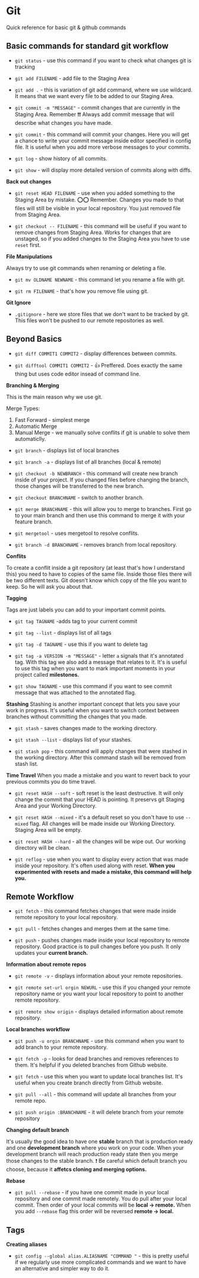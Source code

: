 # Git
Quick reference for basic git &amp; github commands


## Basic commands for standard git workflow

- `git status` - use this command if you want to check what changes git is tracking

- `git add FILENAME` - add file to the Staging Area

- `git add .` - this is variation of git add command, where we use wildcard. It means that we want every file to be added to our Staging Area.
  
- `git commit -m "MESSAGE"` - commit changes that are currently in the Staging Area. Remember :exclamation::exclamation: Always add commit message that will describe what changes you have made.
  
- `git commit` - this command will commit your changes. Here you will get a chance to write your commit message inside editor specified in config file. It is useful when you add more verbose messages to your commits.
  
- `git log` - show history of all commits. 
  
- `git show` - will display more detailed version of commits along with diffs.
  
**Back out changes**

- `git reset HEAD FILENAME` - use when you added something to the Staging Area by mistake. :o::o: Remember. Changes you made to that files will still be visible in your local repository. You just removed file from Staging Area.

- `git checkout -- FILENAME` - this command will be useful if you want to remove changes from Staging Area. Works for changes that are unstaged, so if you added changes to the Staging Area you have to use `reset` first.
  
**File Manipulations**

Always try to use git commands when renaming or deleting a file.

- `git mv OLDNAME NEWNAME` - this command let you rename a file with git.
  
- `git rm FILENAME` - that's how you remove file using git.

**Git Ignore**

- `.gitignore` - here we store files that we don't want to be tracked by git. This files won't be pushed to our remote repositories as well.


## Beyond Basics 


- `git diff COMMIT1 COMMIT2` - display differences between commits.

-  `git difftool COMMIT1 COMMIT2` - :+1: Preffered. Does exactly the same thing but uses  code editor insead of command line.

**Branching & Merging**

This is the main reason why we use git. 

Merge Types:
  
1. Fast Forward - simplest merge
2. Automatic Merge
3. Manual Merge - we manually solve conflits if git is unable to solve them automaticlly.

- `git branch` - displays list of local branches
  
- `git branch -a` - displays list of all branches (local & remote)

- `git checkout -b NEWBRANCH` - this command will create new branch inside of your project. If you changed files before changing the branch, those changes will be transferred to the new branch.

- `git checkout BRANCHNAME` - switch to another branch.

- `git merge BRANCHNAME` - this will allow you to merge to branches. First go to your main branch and then use this command to merge it with your feature branch.
  
- `git mergetool` - uses mergetool to resolve conflits.

- `git branch -d BRANCHNAME` - removes branch from local repository.

**Conflits**

To create a conflit inside a git repository (at least that's how I understand this) you need to have to copies of the same file. Inside those files there will be two different texts. Git doesn't know which copy of the file you want to keep. So he will ask you about that.

**Tagging**

Tags are just labels you can add to your important commit points.

- `git tag TAGNAME` -adds tag to your current commit
  
- `git tag --list` - displays list of all tags

- `git tag -d TAGNAME` - use this if you want to delete tag

- `git tag -a VERSION -m "MESSAGE"` - letter `a` signals that it's annotated tag. With this tag we also add a message that relates to it. It's is useful to use this tag when you want to mark important moments in your project called **milestones.**

- `git show TAGNAME` - use this command if you want to see commit message that was attached to the annotated flag.

**Stashing**
Stashing is another important concept that lets you save your work in progress. It's useful when you want to switch context between branches without committing the changes that you made.

- `git stash` - saves changes made to the working directory.

- `git stash --list` - displays list of your stashes.

- `git stash pop` - this command will apply changes that were stashed in the working directory. After this command stash will be removed from stash list.

**Time Travel**
When you made a mistake and you want to revert back to your previous commits you do time travel.

- `git reset HASH --soft` - soft reset is the least destructive. It will only change the commit that your HEAD is pointing. It preservs git Staging Area and your Working Directory.

- `git reset HASH --mixed` - it's a default reset so you don't have to use `--mixed` flag. All changes will be made inside our Working Directory. Staging Area will be empty.

- `git reset HASH --hard` - all the changes will be wipe out. Our working directory will be clean.

- `git reflog` - use when you want to display every action that was made inside your repository. It's often used along with reset. **When you experimented with resets and made a mistake, this command will help you.**

## Remote Workflow

- `git fetch` - this command fetches changes that were made inside remote repository to your local repository.

- `git pull` - fetches changes and merges them at the same time.

- `git push` - pushes changes made inside your local repository to remote repository. Good practice is to pull changes before you push. It only updates your **current branch.**

**Information about remote repos**

- `git remote -v` - displays information about your remote repositories. 

- `git remote set-url orgin NEWURL` - use this if you changed your remote repository name or you want your local repository to point to another remote repository.

- `git remote show origin` - displays detailed information about remote repository.


**Local branches workflow**

- `git push -u orgin BRANCHNAME` - use this command when you want to add branch to your remote repository.

- `git fetch -p` - looks for dead branches and removes references to them. It's helpful if you deleted branches from Github website.

- `git fetch` - use this when you want to update local branches list. It's useful when you create branch directly from Github website.

- `git pull --all` - this command will update all branches from your remote repo.

- `git push origin :BRANCHNAME` - it will delete branch from your remote repository

**Changing default branch**

It's usually the good idea to have one **stable** branch that is production ready and one **development branch** where you work on your code. When your development branch will reach production ready state then you merge those changes to the stable branch.
:exclamation: Be careful which default branch you choose, because it **affetcs cloning and merging options.**




**Rebase**

- `git pull --rebase` - if you have one commit made in your local repository and one commit made remotely. You do pull after your local commit. Then order of your local commits will be **local -> remote.** When you add `--rebase` flag this order will be reversed **remote -> local.**

## Tags

**Creating aliases**

- `git config --global alias.ALIASNAME "COMMAND "` - this is pretty useful if we regularly use more complicated commands and we want to have an alternative and simpler way to do it.


